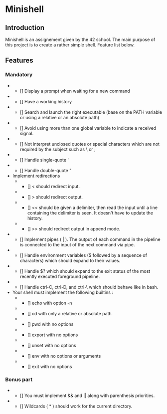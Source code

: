 # Minishell

## Introduction

Minishell is an assignement given by the 42 school.
The main purpose of this project is to create a rather simple shell.
Feature list below.

## Features

### Mandatory

* - [] Display a prompt when waiting for a new command
* - [] Have a working history
* - [] Search and launch the right executable (base on the PATH variable or using a relative or an absolute path)
* - [] Avoid using more than one global variable to indicate a received signal.
* - [] Not interpret unclosed quotes or special characters which are not required by the subject such as \ or ;
* - [] Handle single-quote '
* - [] Handle double-quote "
* Implement redirections
    * - [] < should redirect input.
    * - [] > should redirect output.
    * - [] << should be given a delimiter, then read the input until a line containing the delimiter is seen. It doesn't have to update the history.
    * - [] >> should redirect output in append mode.
* - [] Implement pipes ( | ). The output of each command in the pipeline is connected to the input of the next command via pipe.
* - [] Handle environment variables ($ followed by a sequence of characters) which should expand to their values.
* - [] Handle $? which should expand to the exit status of the most recently executed foreground pipeline.
* - [] Handle ctrl-C, ctrl-D, and ctrl-\ which should behave like in bash.
* Your shell must implement the following builtins :
    * - [] echo with option -n 
    * - [] cd with only a relative or absolute path 
    * - [] pwd with no options
    * - [] export with no options
    * - [] unset with no options
    * - [] env with no options or arguments
    * - [] exit with no options

### Bonus part

* - [] You must implement && and || along with parenthesis priorities.
* - [] Wildcards ( * ) should work for the current directory.


